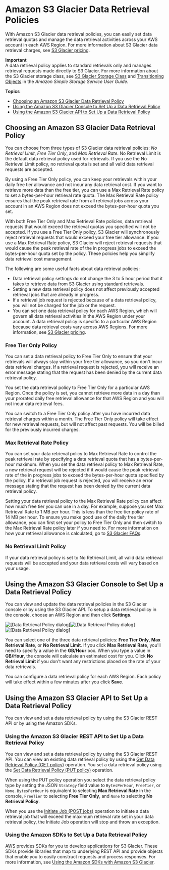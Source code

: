 # Amazon S3 Glacier Data Retrieval Policies<a name="data-retrieval-policy"></a>

 With Amazon S3 Glacier data retrieval policies, you can easily set data retrieval quotas and manage the data retrieval activities across your AWS account in each AWS Region\. For more information about S3 Glacier data retrieval charges, see [S3 Glacier pricing](https://aws.amazon.com/glacier/pricing/)\.

**Important**  
A data retrieval policy applies to standard retrievals only and manages retrieval requests made directly to S3 Glacier\. For more information about the S3 Glacier storage class, see [S3 Glacier Storage Class](https://docs.aws.amazon.com/AmazonS3/latest/dev/storage-class-intro.html#sc-glacier) and [Transitioning Objects](https://docs.aws.amazon.com/AmazonS3/latest/dev/lifecycle-transition-general-considerations.html) in the *Amazon Simple Storage Service User Guide*\. 

**Topics**
+ [Choosing an Amazon S3 Glacier Data Retrieval Policy](#data-retrieval-policy-details)
+ [Using the Amazon S3 Glacier Console to Set Up a Data Retrieval Policy](#data-retrieval-policy-using-console)
+ [Using the Amazon S3 Glacier API to Set Up a Data Retrieval Policy](#data-retrieval-policy-using-api)

## Choosing an Amazon S3 Glacier Data Retrieval Policy<a name="data-retrieval-policy-details"></a>

You can choose from three types of S3 Glacier data retrieval policies: *No Retrieval Limit*, *Free Tier Only*, and *Max Retrieval Rate*\. No Retrieval Limit is the default data retrieval policy used for retrievals\. If you use the No Retrieval Limit policy, no retrieval quota is set and all valid data retrieval requests are accepted\. 

By using a Free Tier Only policy, you can keep your retrievals within your daily free tier allowance and not incur any data retrieval cost\. If you want to retrieve more data than the free tier, you can use a Max Retrieval Rate policy to set a bytes\-per\-hour retrieval rate quota\. The Max Retrieval Rate policy ensures that the peak retrieval rate from all retrieval jobs across your account in an AWS Region does not exceed the bytes\-per\-hour quota you set\. 

With both Free Tier Only and Max Retrieval Rate policies, data retrieval requests that would exceed the retrieval quotas you specified will not be accepted\. If you use a Free Tier Only policy, S3 Glacier will synchronously reject retrieval requests that would exceed your free tier allowance\. If you use a Max Retrieval Rate policy, S3 Glacier will reject retrieval requests that would cause the peak retrieval rate of the in progress jobs to exceed the bytes\-per\-hour quota set by the policy\. These policies help you simplify data retrieval cost management\. 

The following are some useful facts about data retrieval policies:
+  Data retrieval policy settings do not change the 3 to 5 hour period that it takes to retrieve data from S3 Glacier using standard retrievals\.
+ Setting a new data retrieval policy does not affect previously accepted retrieval jobs that are already in progress\. 
+  If a retrieval job request is rejected because of a data retrieval policy, you will not be charged for the job or the request\. 
+ You can set one data retrieval policy for each AWS Region, which will govern all data retrieval activities in the AWS Region under your account\. A data retrieval policy is specific to a particular AWS Region because data retrieval costs vary across AWS Regions\. For more information, see [S3 Glacier pricing](https://aws.amazon.com/glacier/pricing/)\.

### Free Tier Only Policy<a name="data-retrieval-policy-free-tier-only"></a>

You can set a data retrieval policy to Free Tier Only to ensure that your retrievals will always stay within your free tier allowance, so you don't incur data retrieval charges\. If a retrieval request is rejected, you will receive an error message stating that the request has been denied by the current data retrieval policy\.

You set the data retrieval policy to Free Tier Only for a particular AWS Region\. Once the policy is set, you cannot retrieve more data in a day than your prorated daily free retrieval allowance for that AWS Region and you will not incur data retrieval fees\. 

You can switch to a Free Tier Only policy after you have incurred data retrieval charges within a month\. The Free Tier Only policy will take effect for new retrieval requests, but will not affect past requests\. You will be billed for the previously incurred charges\. 

### Max Retrieval Rate Policy<a name="data-retrieval-policy-managed-max-retrieval-rate"></a>

You can set your data retrieval policy to Max Retrieval Rate to control the peak retrieval rate by specifying a data retrieval quota that has a bytes\-per\-hour maximum\. When you set the data retrieval policy to Max Retrieval Rate, a new retrieval request will be rejected if it would cause the peak retrieval rate of the in progress jobs to exceed the bytes\-per\-hour quota specified by the policy\. If a retrieval job request is rejected, you will receive an error message stating that the request has been denied by the current data retrieval policy\. 

Setting your data retrieval policy to the Max Retrieval Rate policy can affect how much free tier you can use in a day\. For example, suppose you set Max Retrieval Rate to 1 MB per hour\. This is less than the free tier policy rate of 14 MB per hour\. To ensure you make good use of the daily free tier allowance, you can first set your policy to Free Tier Only and then switch to the Max Retrieval Rate policy later if you need to\. For more information on how your retrieval allowance is calculated, go to [S3 Glacier FAQs](https://aws.amazon.com/glacier/faqs/)\.

### No Retrieval Limit Policy<a name="data-retrieval-policy-no-retrieval-policy"></a>

 If your data retrieval policy is set to No Retrieval Limit, all valid data retrieval requests will be accepted and your data retrieval costs will vary based on your usage\. 

## Using the Amazon S3 Glacier Console to Set Up a Data Retrieval Policy<a name="data-retrieval-policy-using-console"></a>

You can view and update the data retrieval policies in the S3 Glacier console or by using the S3 Glacier API\. To setup a data retrieval policy in the console, choose an AWS Region and then click **Settings**\. 

![\[Data Retrieval Policy dialog\]](http://docs.aws.amazon.com/amazonglacier/latest/dev/images/gl-data-retrieval-policy.png)![\[Data Retrieval Policy dialog\]](http://docs.aws.amazon.com/amazonglacier/latest/dev/)![\[Data Retrieval Policy dialog\]](http://docs.aws.amazon.com/amazonglacier/latest/dev/)

You can select one of the three data retrieval policies: **Free Tier Only**, **Max Retrieval Rate**, or **No Retrieval Limit**\. If you click **Max Retrieval Rate**, you'll need to specify a value in the **GB/Hour** box\. When you type a value in **GB/Hour**, the console will calculate an estimated cost for you\. Click **No Retrieval Limit** if you don't want any restrictions placed on the rate of your data retrievals\. 

You can configure a data retrieval policy for each AWS Region\. Each policy will take effect within a few minutes after you click **Save**\. 

## Using the Amazon S3 Glacier API to Set Up a Data Retrieval Policy<a name="data-retrieval-policy-using-api"></a>

 You can view and set a data retrieval policy by using the S3 Glacier REST API or by using the Amazon SDKs\.

### Using the Amazon S3 Glacier REST API to Set Up a Data Retrieval Policy<a name="data-retrieval-policy-using-api-rest"></a>

You can view and set a data retrieval policy by using the S3 Glacier REST API\. You can view an existing data retrieval policy by using the [Get Data Retrieval Policy \(GET policy\)](api-GetDataRetrievalPolicy.md) operation\. You set a data retrieval policy using the [Set Data Retrieval Policy \(PUT policy\)](api-SetDataRetrievalPolicy.md) operation\. 

When using the PUT policy operation you select the data retrieval policy type by setting the JSON `Strategy` field value to `BytesPerHour`, `FreeTier`, or `None`\. `BytesPerHour` is equivalent to selecting **Max Retrieval Rate** in the console, `FreeTier` to selecting **Free Tier Only**, and `None` to selecting **No Retrieval Policy**\.

When you use the [Initiate Job \(POST jobs\)](api-initiate-job-post.md) operation to initiate a data retrieval job that will exceed the maximum retrieval rate set in your data retrieval policy, the Initiate Job operation will stop and throw an exception\. 

### Using the Amazon SDKs to Set Up a Data Retrieval Policy<a name="data-retrieval-policy-managed-using-api-sdk"></a>

AWS provides SDKs for you to develop applications for S3 Glacier\. These SDKs provide libraries that map to underlying REST API and provide objects that enable you to easily construct requests and process responses\. For more information, see [Using the Amazon SDKs with Amazon S3 Glacier](using-aws-sdk.md)\. 